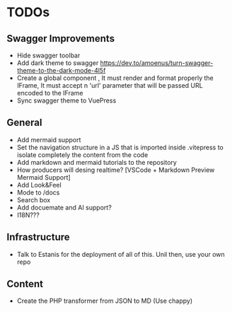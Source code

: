 # TODOs



## Swagger Improvements
- Hide swagger toolbar
- Add dark theme to swagger https://dev.to/amoenus/turn-swagger-theme-to-the-dark-mode-4l5f
- Create a global component <OpenAPI url="" />, It must render and format properly the IFrame, It must accept n 'url' parameter that will be passed URL encoded to the IFrame
- Sync swagger theme to VuePress

## General
- Add mermaid support
- Set the navigation structure in a JS that is imported inside .vitepress to isolate completely the content from the code
- Add markdown and mermaid tutorials to the repository
- How producers will desing realtime? [VSCode + Markdown Preview Mermaid Support]
- Add Look&Feel
- Mode to /docs
- Search box
- Add docuemate and AI support?
- I18N???

## Infrastructure
- Talk to Estanis for the deployment of all of this. Unil then, use your own repo

## Content
- Create the PHP transformer from JSON to MD (Use chappy)
